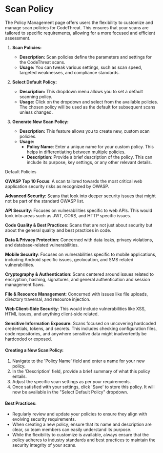 # Scan Policy

The Policy Management page offers users the flexibility to customize and manage scan policies for CodeThreat. This ensures that your scans are tailored to specific requirements, allowing for a more focused and efficient assessment.

1. **Scan Policies:**
   * **Description:** Scan policies define the parameters and settings for the CodeThreat scans.
   * **Usage:** You can tweak various settings, such as scan speed, targeted weaknesses, and compliance standards.
2. **Select Default Policy:**
   * **Description:** This dropdown menu allows you to set a default scanning policy.
   * **Usage:** Click on the dropdown and select from the available policies. The chosen policy will be used as the default for subsequent scans unless changed.
3.  **Generate New Scan Policy:**

    * **Description:** This feature allows you to create new, custom scan policies.
    * **Usage:**
      * **Policy Name**: Enter a unique name for your custom policy. This helps in differentiating between multiple policies.
      * **Description**: Provide a brief description of the policy. This can include its purpose, key settings, or any other relevant details.



Default Policies

**OWASP Top 10 Focus**: A scan tailored towards the most critical web application security risks as recognized by OWASP.

**Advanced Security**: Scans that look into deeper security issues that might not be part of the standard OWASP list.

**API Security**: Focuses on vulnerabilities specific to web APIs. This would look into areas such as JWT, CORS, and HTTP specific issues.

**Code Quality & Best Practices**: Scans that are not just about security but about the general quality and best practices in code.

**Data & Privacy Protection**: Concerned with data leaks, privacy violations, and database-related vulnerabilities.

**Mobile Security**: Focuses on vulnerabilities specific to mobile applications, including Android specific issues, geolocation, and SMS related vulnerabilities.

**Cryptography & Authentication**: Scans centered around issues related to encryption, hashing, signatures, and general authentication and session management flaws.

**File & Resource Management**: Concerned with issues like file uploads, directory traversal, and resource injection.

**Web Client-Side Security**: This would include vulnerabilities like XSS, HTML issues, and anything client-side related.

**Sensitive Information Exposure:** Scans focused on uncovering hardcoded credentials, tokens, and secrets. This includes checking configuration files, code repositories, and anywhere sensitive data might inadvertently be hardcoded or exposed.

#### **Creating a New Scan Policy:**

1. Navigate to the 'Policy Name' field and enter a name for your new policy.
2. In the 'Description' field, provide a brief summary of what this policy entails.
3. Adjust the specific scan settings as per your requirements.
4. Once satisfied with your settings, click 'Save' to store this policy. It will now be available in the "Select Default Policy" dropdown.

#### **Best Practices:**

* Regularly review and update your policies to ensure they align with evolving security requirements.
* When creating a new policy, ensure that its name and description are clear, so team members can easily understand its purpose.
* While the flexibility to customize is available, always ensure that the policy adheres to industry standards and best practices to maintain the security integrity of your scans.

